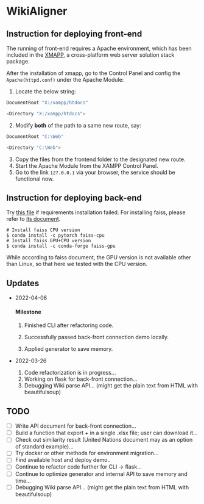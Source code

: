 # WikiAligner

## Instruction for deploying front-end

The running of front-end requires a Apache environment, which has been included in the [XMAPP](https://www.apachefriends.org/index.html), a cross-platform web server solution stack package.

After the installation of xmapp, go to the Control Panel and config the `Apache(httpd.conf)` under the Apache Module:

1. Locate the below string: 

```bash
DocumentRoot "X:/xampp/htdocs"

<Directory "X:/xampp/htdocs">
```

2. Modify **both** of the path to a same new route, say:

```bash
DocumentRoot "C:\Web"

<Directory "C:\Web">
```

3. Copy the files from the frontend folder to the designated new route.
4. Start the Apache Module from the XAMPP Control Panel.
5. Go to the link `127.0.0.1` via your browser, the service should be functional now.

## Instruction for deploying back-end

Try [this file](https://github.com/LukeTu/WikiAligner/blob/main/WikiAligner/requirements2.txt) if requirements installation failed. For installing faiss, please refer to [its document](https://github.com/facebookresearch/faiss/blob/main/INSTALL.md).

```shell
# Install faiss CPU version
$ conda install -c pytorch faiss-cpu
# Install faiss GPU+CPU version
$ conda install -c conda-forge faiss-gpu
```

While according to faiss document, the GPU version is not available other than Linux, so that here we tested with the CPU version.

## Updates

- 2022-04-06

  #### Milestone

  1. Finished CLI after refactoring code.

  2. Successfully passed back-front connection demo locally.

  3. Applied generator to save memory.

     

- 2022-03-26

  1. Code refactorization is in progress...
  2. Working on flask for back-front connection...
  3. Debugging Wiki parse API... (might get the plain text from HTML with beautifulsoup)

## TODO

- [ ] Write API document for back-front connection...
- [ ] Build a function that export <sentence> + <similarity score> in a single .xlsx file; user can download it...
- [ ] Check out similarity result (United Nations document may as an option of standard example)...
- [ ] Try docker or other methods for environment migration...
- [ ] Find available host and deploy demo..
- [ ] Continue to refactor code further for CLI -> flask...
- [ ] Continue to optimize generator and internal API to save memory and time...
- [ ] Debugging Wiki parse API... (might get the plain text from HTML with beautifulsoup)
